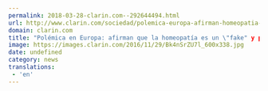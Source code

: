 ```yaml
---
permalink: 2018-03-28-clarin.com--292644494.html
url: http://www.clarin.com/sociedad/polemica-europa-afirman-homeopatia-fake-piden-sistema-salud-cubra_0_rJ0a5Qt9f.html
domain: clarin.com
title: "Polémica en Europa: afirman que la homeopatía es un \"fake" y piden que el sistema de salud no la cubra"
image: https://images.clarin.com/2016/11/29/Bk4nSrZU7l_600x338.jpg
date: undefined
category: news
translations: 
 - 'en'
---
```


